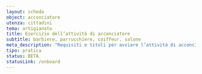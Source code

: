 ```yaml
---
layout: scheda
object: acconciatore
utenza: cittadini
tema: artigianato
title: Esercizio dell’attività di acconciatore
subtitle: barbiere, parrucchiere, coiffeur, salone
meta_description: "Requisiti e titoli per avviare l’attività di acconciatore"
tipo: pratica
status: BETA
statusLink: /onboard
---
```

